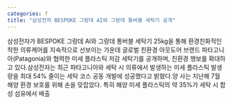 ```yaml
---
categories: f
title: "삼성전자 BESPOKE 그랑데 AI와 그랑데 통버블 세탁기 공개"
---
```

삼성전자가 BESPOKE 그랑데 AI와 그랑데 통버블 세탁기 25kg을 통해 환경친화적인 착한 의류케어를 지속적으로 선보이는 가운데 글로벌 친환경 아웃도어 브랜드 파타고니아(Patagonia)와 협력한 미세 플라스틱 저감 세탁기를 공개하며, 친환경 행보를 확대하고 있다.삼성전자는 최근 파타고니아와 세탁 시 의류에서 발생하는 미세 플라스틱 발생량을 최대 54% 줄이는 세탁 코스 공동 개발에 성공했다고 밝혔다.양 사는 지난해 7월 해양 환경 보호를 위해 손을 맞잡았다. 특히 해양 미세 플라스틱의 약 35%가 세탁 시 합성 섬유에서 배출